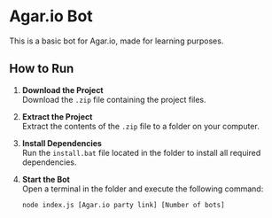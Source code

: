 # Agar.io Bot

This is a basic bot for Agar.io, made for learning purposes.

## How to Run

1. **Download the Project**  
   Download the `.zip` file containing the project files.

2. **Extract the Project**  
   Extract the contents of the `.zip` file to a folder on your computer.

3. **Install Dependencies**  
   Run the `install.bat` file located in the folder to install all required dependencies.

4. **Start the Bot**  
   Open a terminal in the folder and execute the following command:  
   ```bash
   node index.js [Agar.io party link] [Number of bots]
